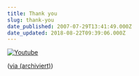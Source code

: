 ```yaml
---
title: Thank you
slug: thank-you
date_published: 2007-07-29T13:41:49.000Z
date_updated: 2018-08-22T09:39:06.000Z
---
```


[![Youtube](//picdump.thafaker.de/2007/07/youblood.png)](http://www.illegaladvertising.com//index.php?vermouth=viewvideo&amp;id=229)

([via (archiviert)](http://web.archive.org/web/20080119012300/http://www.raketentim.de:80/blog/index.php/2007/07/27/youtube-mal-anders/))
